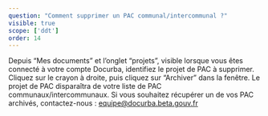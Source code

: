 ```yaml
---
question: "Comment supprimer un PAC communal/intercommunal ?"
visible: true
scope: ['ddt']
order: 14
---
```

Depuis “Mes documents” et l’onglet “projets”, visible lorsque vous êtes connecté à votre compte Docurba, identifiez le projet de PAC à supprimer. Cliquez sur le crayon à droite, puis cliquez sur “Archiver” dans la fenêtre. 
Le projet de PAC disparaîtra de votre liste de PAC communaux/intercommunaux. 
Si vous souhaitez récupérer un de vos PAC archivés, contactez-nous : equipe@docurba.beta.gouv.fr 
 

